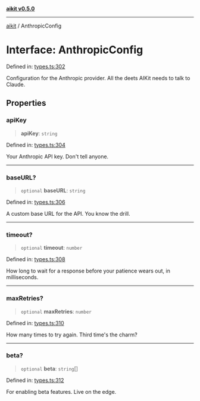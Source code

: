 [**aikit v0.5.0**](../README.md)

---

[aikit](../README.md) / AnthropicConfig

# Interface: AnthropicConfig

Defined in: [types.ts:302](https://github.com/chinmaymk/aikit/blob/main/src/types.ts#L302)

Configuration for the Anthropic provider.
All the deets AIKit needs to talk to Claude.

## Properties

### apiKey

> **apiKey**: `string`

Defined in: [types.ts:304](https://github.com/chinmaymk/aikit/blob/main/src/types.ts#L304)

Your Anthropic API key. Don't tell anyone.

---

### baseURL?

> `optional` **baseURL**: `string`

Defined in: [types.ts:306](https://github.com/chinmaymk/aikit/blob/main/src/types.ts#L306)

A custom base URL for the API. You know the drill.

---

### timeout?

> `optional` **timeout**: `number`

Defined in: [types.ts:308](https://github.com/chinmaymk/aikit/blob/main/src/types.ts#L308)

How long to wait for a response before your patience wears out, in milliseconds.

---

### maxRetries?

> `optional` **maxRetries**: `number`

Defined in: [types.ts:310](https://github.com/chinmaymk/aikit/blob/main/src/types.ts#L310)

How many times to try again. Third time's the charm?

---

### beta?

> `optional` **beta**: `string`[]

Defined in: [types.ts:312](https://github.com/chinmaymk/aikit/blob/main/src/types.ts#L312)

For enabling beta features. Live on the edge.
